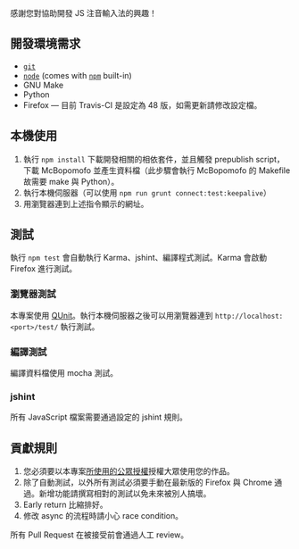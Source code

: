 感謝您對協助開發 JS 注音輸入法的興趣！

## 開發環境需求

* [`git`](http://git-scm.com/)
* [`node`](http://nodejs.org/) (comes with [`npm`](http://npmjs.org/) built-in)
* GNU Make
* Python
* Firefox –– 目前 Travis-CI 是設定為 48 版，如需更新請修改設定檔。


## 本機使用

1. 執行 `npm install` 下載開發相關的相依套件，並且觸發 prepublish script，下載 McBopomofo 並產生資料檔（此步驟會執行 McBopomofo 的 Makefile 故需要 make 與 Python）。
2. 執行本機伺服器（可以使用 `npm run grunt connect:test:keepalive`）
3. 用瀏覽器連到上述指令顯示的網址。

## 測試

執行 `npm test` 會自動執行 Karma、jshint、編譯程式測試。Karma 會啟動 Firefox 進行測試。

### 瀏覽器測試

本專案使用 [QUnit](http://qunitjs.com/)。執行本機伺服器之後可以用瀏覽器連到 `http://localhost:<port>/test/` 執行測試。

### 編譯測試

編譯資料檔使用 mocha 測試。

### jshint

所有 JavaScript 檔案需要通過設定的 jshint 規則。

## 貢獻規則

1. 您必須要以本專案[所使用的公眾授權](./LICENSE)授權大眾使用您的作品。
2. 除了自動測試，以外所有測試必須要手動在最新版的 Firefox 與 Chrome 通過。新增功能請撰寫相對的測試以免未來被別人搞壞。
3. Early return 比縮排好。
4. 修改 async 的流程時請小心 race condition。

所有 Pull Request 在被接受前會通過人工 review。
